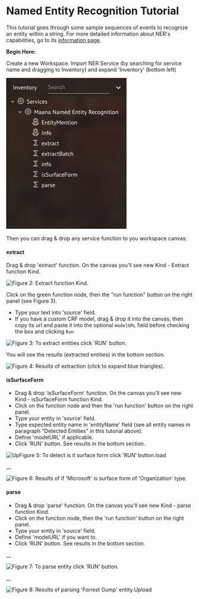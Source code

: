 # Named Entity Recognition Tutorial

This tutorial goes through some sample sequences of events to recognize an entity within a string. For more detailed information about NER's capabilities, go to its [information page](../../product-guide/reference-guide/q-platform-and-microservices/maana-platform-services/named-entity-recognition-ner.md).

**Begin Here:**

Create a new Workspace. Import NER Service \(by searching for service name and dragging to Inventory\) and expand 'Inventory' \(bottom left\)

![Figure 1: Expend &apos;Inventory&apos;: &apos;Services&apos; -&amp;gt; &apos;Maana Named Entity Recognition&apos;](../../.gitbook/assets/image%20%286%29.png)

Then you can drag & drop any service function to you workspace canvas:

#### extract

Drag & drop 'extract' function. On the canvas you'll see new Kind - Extract function Kind.

![Figure 2: Extract function Kind.](https://github.com/maana-io/q-tutorials/raw/master/maana-ner-service/extractKind.png)

Click on the green function node, then the "run function" button on the right panel \(see Figure 3\).

* Type your text into 'source' field.
* If you have a custom CRF model, drag & drop it into the canvas, then copy its url and paste it into the optional `modelURL` field before checking the box and clicking `Run`

![Figure 3: To extract entities click &apos;RUN&apos; button.](https://github.com/maana-io/q-tutorials/raw/master/maana-ner-service/source.png)

You will see the results \(extracted entities\) in the bottom section.

![Figure 4: Results of extraction \(click to expand blue triangles\).](https://github.com/maana-io/q-tutorials/raw/master/maana-ner-service/results1.png)

#### isSurfaceForm

* Drag & drop 'isSurfaceForm' function. On the canvas you'll see new Kind - isSurfaceForm function Kind.
* Click on the function node and then the 'run function' button on the right panel.
* Type your entity in 'source' field.
* Type expected entity name in 'entityName' field \(see all entity names in paragraph "Detected Entities" in this tutorial above\).
* Define 'modelURL' if applicable.
* Click 'RUN' button. See results in the bottom section.

![UpFigure 5: To detect is it surface form click &apos;RUN&apos; button.load](https://github.com/maana-io/q-tutorials/raw/master/maana-ner-service/isSurfaceForm.png)

\_\_

![Figure 6: Results of if &apos;Microsoft&apos; is surface form of &apos;Organization&apos; type.](https://github.com/maana-io/q-tutorials/raw/master/maana-ner-service/results2.png)

#### parse

* Drag & drop 'parse' function. On the canvas you'll see new Kind - parse function Kind.
* Click on the function node, then the 'run function' button on the right panel.
* Type your entity in 'source' field.
* Define 'modelURL' if you want to.
* Click 'RUN' button. See results in the bottom section.

\_\_

![Figure 7: To parse entity click &apos;RUN&apos; button.](https://github.com/maana-io/q-tutorials/raw/master/maana-ner-service/parse.png)

\_\_

![Figure 8: Results of parsing &apos;Forrest Gump&apos; entity.Upload](https://github.com/maana-io/q-tutorials/raw/master/maana-ner-service/results3.png)



